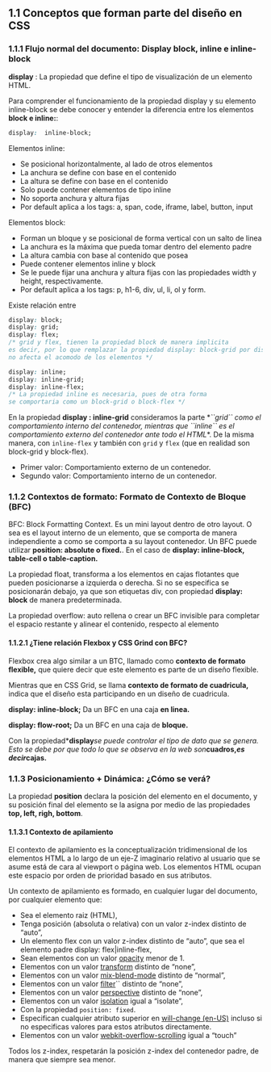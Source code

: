 ## 1.1 Conceptos que forman parte del diseño en CSS

### 1.1.1 Flujo normal del documento: Display block, inline e inline-block

**display** : La propiedad que define el tipo de visualización de un
elemento HTML.

Para comprender el funcionamiento de la propiedad display y su elemento
inline-block se debe conocer y entender la diferencia entre los
elementos **block e inline:**:

``` css
display:  inline-block;
```

Elementos inline:

-   Se posicional horizontalmente, al lado de otros elementos
-   La anchura se define con base en el contenido
-   La altura se define con base en el contenido
-   Solo puede contener elementos de tipo inline
-   No soporta anchura y altura fijas
-   Por default aplica a los tags: a, span, code, iframe, label, button,
    input

Elementos block:

-   Forman un bloque y se posicional de forma vertical con un salto de
    linea
-   La anchura es la máxima que pueda tomar dentro del elemento padre
-   La altura cambia con base al contenido que posea
-   Puede contener elementos inline y block
-   Se le puede fijar una anchura y altura fijas con las propiedades
    width y height, respectivamente.
-   Por default aplica a los tags: p, h1-6, div, ul, li, ol y form.

Existe relación entre

``` css
display: block; 
display: grid;
display: flex;
/* grid y flex, tienen la propiedad block de manera implicita
es decir, por lo que remplazar la propiedad display: block-grid por display: grid
no afecta el acomodo de los elementos */
```

``` css
display: inline;
display: inline-grid;
display: inline-flex;
/* La propiedad inline es necesaria, pues de otra forma 
se comportaria como un block-grid o block-flex */
```

En la propiedad **display : inline-grid** consideramos la
parte \**\`\`grid\`\` como el comportamiento interno del contenedor,
mientras que \`\`inline\`\` es el comportamiento externo del contenedor
ante todo el HTML*\*. De la misma manera, con `inline-flex` y también
con `grid` y `flex` (que en realidad son block-grid y block-flex).

-   Primer valor: Comportamiento externo de un contenedor.
-   Segundo valor: Comportamiento interno de un contenedor.

### 1.1.2 Contextos de formato: Formato de Contexto de Bloque (BFC)

BFC: Block Formatting Context. Es un mini layout dentro de otro layout.
O sea es el layout interno de un elemento, que se comporta de manera
independiente a como se comporta a su layout contenedor. Un BFC puede
utilizar **position: absolute o fixed.**. En el caso de **display:
inline-block, table-cell o table-caption.**

La propiedad float, transforma a los elementos en cajas flotantes que
pueden posicionarse a izquierda o derecha. Si no se especifica se
posicionarán debajo, ya que son etiquetas div, con propiedad **display:
block** de manera predeterminada.

La propiedad overflow: auto rellena o crear un BFC invisible para
completar el espacio restante y alinear el contenido, respecto al
elemento

#### 1.1.2.1 ¿Tiene relación Flexbox y CSS Grind con BFC?

Flexbox crea algo similar a un BTC, llamado como **contexto de formato
flexible,** que quiere decir que este elemento es parte de un diseño
flexible.

Mientras que en CSS Grid, se llama **contexto de formato de
cuadricula,** indica que el diseño esta participando en un diseño de
cuadricula.

**display: inline-block;** Da un BFC en una caja **en linea.**

**display: flow-root;** Da un BFC en una caja de **bloque.**

Con la propiedad\***display***se puede controlar el tipo de dato que se
genera. Esto se debe por que todo lo que se observa en la web
son***cuadros,***es decir***cajas.**

### 1.1.3 Posicionamiento + Dinámica: ¿Cómo se verá?

La propiedad **position** declara la posición del elemento en el
documento, y su posición final del elemento se la asigna por medio de
las propiedades **top, left, righ, bottom**.

#### 1.1.3.1 Contexto de apilamiento

El contexto de apilamiento es la conceptualización tridimensional de los
elementos HTML a lo largo de un eje-Z imaginario relativo al usuario que
se asume está de cara al viewport o página web. Los elementos HTML
ocupan este espacio por orden de prioridad basado en sus atributos.

Un contexto de apilamiento es formado, en cualquier lugar del documento,
por cualquier elemento que:

-   Sea el elemento raiz (HTML),
-   Tenga posición (absoluta o relativa) con un valor z-index distinto
    de “auto”,
-   Un elemento flex con un valor z-index distinto de “auto”, que sea el
    elemento padre display: flex\|inline-flex,
-   Sean elementos con un valor
    [opacity](https://developer.mozilla.org/es/docs/Web/CSS/opacity)
    menor de 1.
-   Elementos con un valor
    [transform](https://developer.mozilla.org/es/docs/Web/CSS/transform)
    distinto de “none”,
-   Elementos con un valor
    [mix-blend-mode](https://developer.mozilla.org/es/docs/Web/CSS/mix-blend-mode)
    distinto de “normal”,
-   Elementos con un valor
    [filter](https://developer.mozilla.org/es/docs/Web/CSS/filter)\`\`
    distinto de “none”,
-   Elementos con un valor
    [perspective](https://developer.mozilla.org/es/docs/Web/CSS/perspective)
    distinto de “none”,
-   Elementos con un valor
    [isolation](https://developer.mozilla.org/es/docs/Web/CSS/isolation)
    igual a “isolate”,
-   Con la propiedad `position: fixed`.
-   Especifican cualquier atributo superior en [will-change
    (en-US)](https://developer.mozilla.org/en-US/docs/Web/CSS/will-change)
    incluso si no especificas valores para estos atributos directamente.
-   Elementos con un valor
    [webkit-overflow-scrolling](https://developer.mozilla.org/es/docs/Web/CSS/-webkit-overflow-scrolling)
    igual a “touch”

Todos los z-index, respetarán la posición z-index del contenedor padre,
de manera que siempre sea menor.

